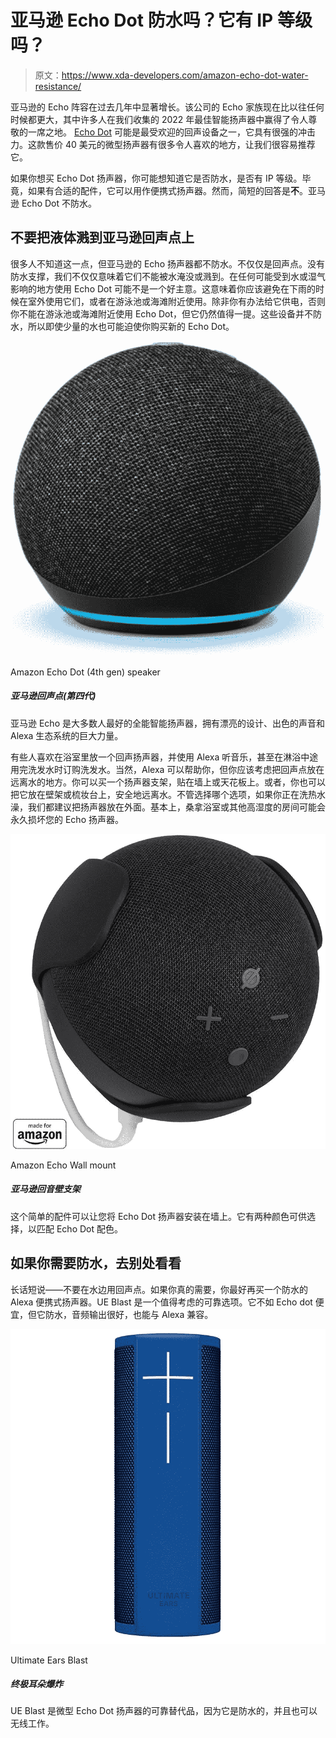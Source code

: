 # 亚马逊 Echo Dot 防水吗？它有 IP 等级吗？

> 原文：<https://www.xda-developers.com/amazon-echo-dot-water-resistance/>

亚马逊的 Echo 阵容在过去几年中显著增长。该公司的 Echo 家族现在比以往任何时候都更大，其中许多人在我们收集的 2022 年最佳智能扬声器中赢得了令人尊敬的一席之地。 [Echo Dot](https://www.xda-developers.com/amazon-echo-dot-4th-gen-review/) 可能是最受欢迎的回声设备之一，它具有很强的冲击力。这款售价 40 美元的微型扬声器有很多令人喜欢的地方，让我们很容易推荐它。

如果你想买 Echo Dot 扬声器，你可能想知道它是否防水，是否有 IP 等级。毕竟，如果有合适的配件，它可以用作便携式扬声器。然而，简短的回答是**不**。亚马逊 Echo Dot 不防水。

## 不要把液体溅到亚马逊回声点上

很多人不知道这一点，但亚马逊的 Echo 扬声器都不防水。不仅仅是回声点。没有防水支撑，我们不仅仅意味着它们不能被水淹没或溅到。在任何可能受到水或湿气影响的地方使用 Echo Dot 可能不是一个好主意。这意味着你应该避免在下雨的时候在室外使用它们，或者在游泳池或海滩附近使用。除非你有办法给它供电，否则你不能在游泳池或海滩附近使用 Echo Dot，但它仍然值得一提。这些设备并不防水，所以即使少量的水也可能迫使你购买新的 Echo Dot。

 <picture>![Almost all the benefits of the full-sized Amazon Echo complete with Skill support for a more wallet-friendly price.](img/1a755e642f569f24d3eb42e55d5f6f18.png)</picture> 

Amazon Echo Dot (4th gen) speaker

##### 亚马逊回声点(第四代)

亚马逊 Echo 是大多数人最好的全能智能扬声器，拥有漂亮的设计、出色的声音和 Alexa 生态系统的巨大力量。

有些人喜欢在浴室里放一个回声扬声器，并使用 Alexa 听音乐，甚至在淋浴中途用完洗发水时订购洗发水。当然，Alexa 可以帮助你，但你应该考虑把回声点放在远离水的地方。你可以买一个扬声器支架，贴在墙上或天花板上。或者，你也可以把它放在壁架或梳妆台上，安全地远离水。不管选择哪个选项，如果你正在洗热水澡，我们都建议把扬声器放在外面。基本上，桑拿浴室或其他高湿度的房间可能会永久损坏您的 Echo 扬声器。

 <picture>![This simple accessory allows you to mount your Echo Dot speaker on a wall. It's available in two colors to match the Echo Dot colorways.](img/7d2deb0241e69e82132b39bf8f9bacc7.png)</picture> 

Amazon Echo Wall mount

##### 亚马逊回音壁支架

这个简单的配件可以让您将 Echo Dot 扬声器安装在墙上。它有两种颜色可供选择，以匹配 Echo Dot 配色。

## 如果你需要防水，去别处看看

长话短说——不要在水边用回声点。如果你真的需要，你最好再买一个防水的 Alexa 便携式扬声器。UE Blast 是一个值得考虑的可靠选项。它不如 Echo dot 便宜，但它防水，音频输出很好，也能与 Alexa 兼容。

 <picture>![The UE Blast is a solid alternative to the tiny Echo Dot speaker as it's waterproof and it works wirelessly too.](img/da22ffb321e01d75580915c532f647ff.png)</picture> 

Ultimate Ears Blast

##### 终极耳朵爆炸

UE Blast 是微型 Echo Dot 扬声器的可靠替代品，因为它是防水的，并且也可以无线工作。